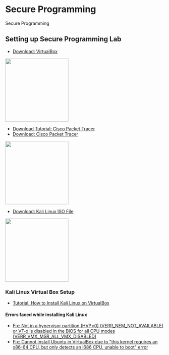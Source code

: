 # Secure Programming

Secure Programming

## Setting up Secure Programming Lab

- [Download: VirtualBox](https://www.virtualbox.org/wiki/Downloads)

<p>
<img src="https://upload.wikimedia.org/wikipedia/commons/d/d5/Virtualbox_logo.png" width="200px" >
</p>

- [Download Tutorial: Cisco Packet Tracer](https://www.packettracernetwork.com/download/download-packet-tracer.html)
- [Download: Cisco Packet Tracer](https://www.netacad.com/portal/resources/packet-tracer)

<p>
<img src="https://image.winudf.com/v2/image1/Y29tLm5ldGFjYWQuUGFja2V0VHJhY2VyTV9pY29uXzE1NjY5OTcyODdfMDgx/icon.png?w=&fakeurl=1" width="200px" >
</p>

- [Download: Kali Linux ISO File](https://www.kali.org/get-kali/#kali-live)

<p>
<img src="https://i.stack.imgur.com/Gns38.png" width="200px" >
</p>


### Kali Linux Virtual Box Setup

- [Tutorial: How to Install Kali Linux on VirtualBox](https://www.youtube.com/watch?v=ZXlDkMC9N34)

#### Errors faced while installing Kali Linux

- [Fix: Not in a hypervisor partition (HVP=0) (VERR_NEM_NOT_AVAILABLE) or VT-x is disabled in the BIOS for all CPU modes (VERR_VMX_MSR_ALL_VMX_DISABLED)](https://techsupportwhale.com/not-in-a-hypervisor-partition/)
- [Fix: Cannot install Ubuntu in VirtualBox due to "this kernel requires an x86-64 CPU, but only detects an i686 CPU, unable to boot" error](https://askubuntu.com/questions/308937/cannot-install-ubuntu-in-virtualbox-due-to-this-kernel-requires-an-x86-64-cpu)
